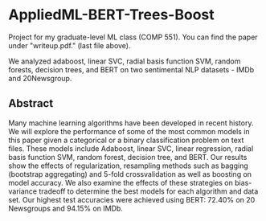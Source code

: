 # AppliedML-BERT-Trees-Boost 
Project for my graduate-level ML class (COMP 551). You can find the paper under "writeup.pdf." (last file above).

We analyzed adaboost, linear SVC, radial basis function SVM, random forests, decision trees, and BERT on two sentimental NLP datasets - IMDb and 20Newsgroup.



## Abstract
Many machine learning algorithms have been developed in recent history. We will explore the
performance of some of the most common models in this paper given a categorical or a binary
classification problem on text files. These models include Adaboost, linear SVC, linear regression,
radial basis function SVM, random forest, decision tree, and BERT. Our results show the effects
of regularization, resampling methods such as bagging (bootstrap aggregating) and 5-fold crossvalidation
as well as boosting on model accuracy. We also examine the effects of these strategies on
bias-variance tradeoff to determine the best models for each algorithm and data set. Our highest test
accuracies were achieved using BERT: 72.40% on 20 Newsgroups and 94.15% on IMDb.

